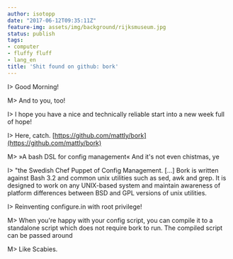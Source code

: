 ```yaml
---
author: isotopp
date: "2017-06-12T09:35:11Z"
feature-img: assets/img/background/rijksmuseum.jpg
status: publish
tags:
- computer
- fluffy fluff
- lang_en
title: 'Shit found on github: bork'
---
```

I\> Good Morning!

M\> And to you, too!

I\> I hope you have a nice and technically reliable start into a new week full of hope!

I\> Here, catch. [https://github.com/mattly/bork](https://github.com/mattly/bork)

M\> »A bash DSL for config management« And it's not even chistmas, ye

I\> "the Swedish Chef Puppet of Config Management. [...] Bork is written
against Bash 3.2 and common unix utilities such as sed, awk and grep. It is
designed to work on any UNIX-based system and maintain awareness of platform
differences between BSD and GPL versions of unix utilities.

I\> Reinventing configure.in with root privilege!

M\> When you're happy with your config script, you can compile it to a
standalone script which does not require bork to run. The compiled script
can be passed around

M\> Like Scabies. 
